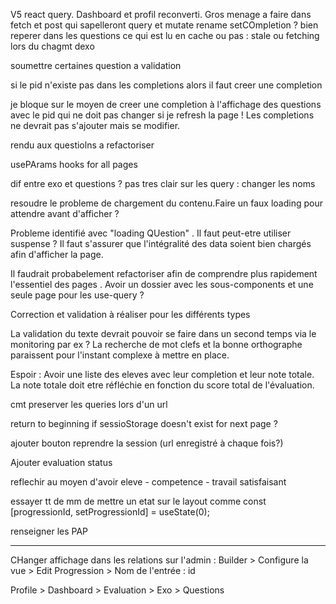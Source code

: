 V5 react query.
Dashboard et profil reconverti. Gros menage a faire dans fetch et post qui sapelleront query et mutate 
rename setCOmpletion ?
bien reperer dans les questions ce qui est lu en cache ou pas : stale ou  fetching lors du chagmt dexo 


soumettre certaines question a validation


si le pid n'existe pas dans les completions alors il faut creer une completion

je bloque sur le moyen de creer une completion à l'affichage des questions avec le pid qui ne doit pas changer si je refresh la page !
Les completions ne devrait pas s'ajouter mais se modifier.

rendu aux questiolns a refactoriser

usePArams hooks for all pages


dif entre exo et questions ? pas tres clair sur les query : changer les noms


resoudre le probleme de chargement du contenu.Faire un faux loading pour attendre avant d'afficher ? 

Probleme identifié avec "loading QUestion" . 
Il faut peut-etre utiliser suspense ? Il faut s'assurer que l'intégralité des data soient bien chargés afin d'afficher la page.

Il faudrait probabelement refactoriser afin de comprendre plus rapidement l'essentiel des pages . Avoir un dossier avec les sous-components et une seule page pour les use-query ?

Correction et validation à réaliser pour les différents types

La validation du texte devrait pouvoir se faire dans un second temps via le monitoring par ex ? La recherche de mot clefs et la bonne orthographe paraissent pour l'instant complexe à mettre en place. 

Espoir : Avoir une liste des eleves avec leur completion et leur note totale. La note totale doit etre réfléchie en fonction du score total de l'évaluation.

cmt preserver les queries lors d'un url

return to beginning if sessioStorage doesn't exist for next page ?

ajouter bouton reprendre la session (url enregistré à chaque fois?)

Ajouter evaluation status 

reflechir au moyen d'avoir eleve - competence - travail satisfaisant

essayer tt de mm de mettre un etat sur le layout comme   const [progressionId, setProgressionId] = useState(0);

renseigner les PAP

---------------

CHanger affichage dans les relations sur l'admin : Builder > Configure la vue > Edit Progression > Nom de l'entrée : id

Profile > Dashboard > Evaluation > Exo > Questions 